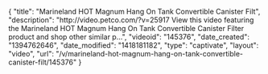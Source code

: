{
    "title": "Marineland HOT Magnum Hang On Tank Convertible Canister Filt",
    "description": "http:\/\/video.petco.com\/?v=25917 View this video featuring the Marineland HOT Magnum Hang On Tank Convertible Canister Filter product and shop other similar p...",
    "videoid": "145376",
    "date_created": "1394762646",
    "date_modified": "1418181182",
    "type": "captivate",
    "layout": "video",
    "url": "\/v\/marineland-hot-magnum-hang-on-tank-convertible-canister-filt\/145376"
}